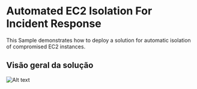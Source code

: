 # Automated EC2 Isolation For Incident Response
This Sample demonstrates how to deploy a solution for automatic isolation of compromised EC2 instances.

## Visão geral da solução
![Alt text](https://d195kho0tyqjph.cloudfront.net/GitHub/EC2-Isolation-Blogpost-Diagram.drawio.png "Solution Overview")

